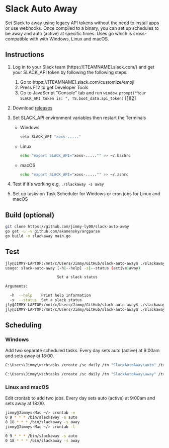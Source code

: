 # Slack Auto Away 
Set Slack to away using legacy API tokens without the need to install apps or use webhooks. Once compiled to a binary, you can set up schedules to be away and auto (active) at specific times. Uses go which is cross-compatible with with Windows, Linux and macOS.

## Instructions
1. Log in to your Slack team (https://[TEAMNAME].slack.com/) and get your SLACK_API token by following the following steps:
    1. Go to https://[TEAMNAME].slack.com/customize/emoji
    2. Press F12 to get Developer Tools
    3. Go to JavaScript "Console" tab and run `window.prompt("Your SLACK_API token is: ", TS.boot_data.api_token)` [[1]](https://github.com/erroneousboat/slack-term/wiki#running-slack-term-without-legacy-tokens)[[2]](https://github.com/yuya373/emacs-slack#how-to-get-token)
    
2. Download [releases](https://github.com/jimmy-ly00/slack-auto-away/releases)

3. Set SLACK_API environment variables then restart the Terminals

    * Windows

      ```sh
      setx SLACK_API "xoxs-....."
      ```

    * Linux 

      ```sh
      echo "export SLACK_API="xoxs-....."" >> ~/.bashrc
      ```

    * macOS

      ```sh
      echo "export SLACK_API="xoxs-....."" >> ~/.zshrc
      ```
    
4. Test if it's working e.g. `./slackaway -s away`

5. Set up tasks on Task Scheduler for Windows or cron jobs for Linux and macOS

## Build (optional)
```sh
git clone https://github.com/jimmy-ly00/slack-auto-away 
go get -u -v github.com/akamensky/argparse
go build -o slackaway main.go
```

## Test

```sh
jly@JIMMY-LAPTOP:/mnt/c/Users/Jimmy/GitHub/slack-auto-away$ ./slackaway -h
usage: slack-auto-away [-h|--help] -s|--status (active|away)

                       Set a slack status

Arguments:

  -h  --help    Print help information
  -s  --status  Set a slack status
jly@JIMMY-LAPTOP:/mnt/c/Users/Jimmy/GitHub/slack-auto-away$ ./slackaway -s away
jly@JIMMY-LAPTOP:/mnt/c/Users/Jimmy/GitHub/slack-auto-away$ ./slackaway -s auto
```

## Scheduling

### Windows

Add two separate scheduled tasks. Every day sets auto (active) at 9:00am and sets away at 18:00.

```sh
C:\Users\Jimmy\>schtasks /create /sc daily /tn "SlackAutoAway\auto" /tr "'c:\Google Drive\Misc\Scripts\slackaway-windows-amd64.exe' -s auto" /st 09:00

C:\Users\Jimmy\>schtasks /create /sc daily /tn "SlackAutoAway\away" /tr "'c:\Google Drive\Misc\Scripts\slackaway-windows-amd64.exe' -s away" /st 18:00
```

### Linux and macOS

Edit crontab to add two jobs. Every day sets auto (active) at 9:00am and sets away at 18:00.

```sh
jimmy@Jimmys-Mac ~/> crontab -e
0 9 * * * /bin/slackaway -s auto
0 18 * * * /bin/slackaway -s away
jimmy@Jimmys-Mac ~/> crontab -l

0 9 * * * /bin/slackaway -s auto
0 18 * * * /bin/slackaway -s away
```

